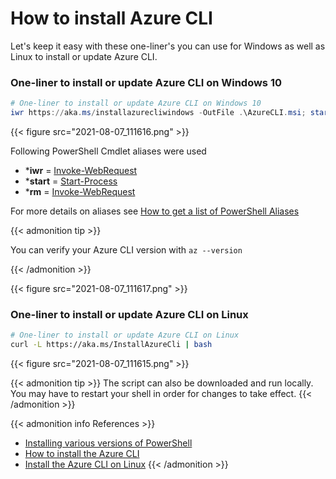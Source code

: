 # How to install Azure CLI


Let's keep it easy with these one-liner's you can use for Windows as well as Linux to install or update Azure CLI.

<!--more-->

### One-liner to install or update Azure CLI on Windows 10
```powershell
# One-liner to install or update Azure CLI on Windows 10
iwr https://aka.ms/installazurecliwindows -OutFile .\AzureCLI.msi; start msiexec.exe -Wait -ArgumentList '/I AzureCLI.msi /quiet'; rm .\AzureCLI.msi
```

{{< figure src="2021-08-07_111616.png" >}}

Following PowerShell Cmdlet aliases were used
- ***iwr** = [Invoke-WebRequest](https://docs.microsoft.com/en-us/powershell/module/Microsoft.PowerShell.Utility/Invoke-WebRequest?view=powershell-7.1)
- ***start** = [Start-Process](https://docs.microsoft.com/en-us/powershell/module/Microsoft.PowerShell.Utility/Start-Process?view=powershell-7.1)
- ***rm** = [Invoke-WebRequest](https://docs.microsoft.com/en-us/powershell/module/Microsoft.PowerShell.Utility/Invoke-WebRequest?view=powershell-7.1)

For more details on aliases see [How to get a list of PowerShell Aliases](../til/get-powershell-aliases/)

{{< admonition tip >}}

You can verify your Azure CLI version with `az --version`

{{< /admonition >}}

{{< figure src="2021-08-07_111617.png" >}}

### One-liner to install or update Azure CLI on Linux
```bash
# One-liner to install or update Azure CLI on Linux
curl -L https://aka.ms/InstallAzureCli | bash
```

{{< figure src="2021-08-07_111615.png" >}}

{{< admonition tip >}}
The script can also be downloaded and run locally. <br>
You may have to restart your shell in order for changes to take effect.
{{< /admonition >}}

{{< admonition info References >}}
<!---
:(far fa-bookmark fa-fw): Bookmark this page for easy future reference!
--->
- [Installing various versions of PowerShell](https://docs.microsoft.com/en-us/powershell/scripting/install/installing-powershell?view=powershell-7)
- [How to install the Azure CLI](https://docs.microsoft.com/en-us/cli/azure/install-azure-cli-windows?tabs=azure-cli)
- [Install the Azure CLI on Linux](https://docs.microsoft.com/en-us/cli/azure/install-azure-cli-linux?pivots=apt)
{{< /admonition >}}


